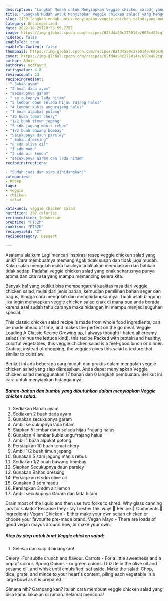 ```yaml
---
description: "Langkah Mudah untuk Menyiapkan Veggie chicken salad{ yang Menggugah Selera"
title: "Langkah Mudah untuk Menyiapkan Veggie chicken salad{ yang Menggugah Selera"
slug: 2139-langkah-mudah-untuk-menyiapkan-veggie-chicken-salad-yang-menggugah-selera
category: Uncategorized
date: 2022-10-29T20:53:59.775Z
image: https://img-global.cpcdn.com/recipes/02fd4a50c275014e/680x482cq70/veggie-chicken-salad-foto-resep-utama.jpg
hideToc: false
enableToc: true
enableTocContent: false
thumbnail: https://img-global.cpcdn.com/recipes/02fd4a50c275014e/680x482cq70/veggie-chicken-salad-foto-resep-utama.jpg
cover: https://img-global.cpcdn.com/recipes/02fd4a50c275014e/680x482cq70/veggie-chicken-salad-foto-resep-utama.jpg
author: Admin
authorAv: notfound
ratingvalue: 4.8
reviewcount: 23
recipeingredient:
- " Bahan ayam"
- "2 buah dada ayam"
- "secukupnya garam"
- " se cukupnya lada hitam"
- "5 lembar daun selada hijau rajang halus"
- "4 lembar kubis ungurajang halus"
- "1 buah alpukat potong"
- "10 buah tomat chery"
- "1/2 buah timun jepang"
- "5 sdm jagung manis rebus"
- "1/2 buah bawang bombay"
- "Secukupnya daun parsley"
- " Bahan dressing"
- "6 sdm olive oil"
- "3 sdm madu"
- "3 sdm air lemon"
- "secukupnya Garam dan lada hitam"
recipeinstructions:

- "Sudah jadi dan siap dihidangkan!"
categories:
- Resep
tags:
- veggie
- chicken
- salad

katakunci: veggie chicken salad 
nutrition: 207 calories
recipecuisine: Indonesian
preptime: "PT32M"
cooktime: "PT52M"
recipeyield: "2"
recipecategory: Dessert

---
```



Asalamu'alaikum Lagi mencari inspirasi resep veggie chicken salad yang unik? Cara membuatnya memang Agak tidak susah dan tidak juga mudah. Kalau salah mengolah maka hasilnya tidak akan memuaskan dan bahkan tidak sedap. Padahal veggie chicken salad yang enak seharusnya punya aroma dan cita rasa yang mampu memancing selera kita.


Banyak hal yang sedikit bisa mempengaruhi kualitas rasa dari veggie chicken salad, mulai dari jenis bahan, kemudian pemilihan bahan segar dan bagus, hingga cara mengolah dan menghidangkannya. Tidak usah bingung jika ingin menyiapkan veggie chicken salad enak di mana pun anda berada, karena asal sudah tahu caranya maka hidangan ini mampu menjadi suguhan spesial.

This classic chicken salad recipe is made from whole food ingredients, can be made ahead of time, and makes the perfect on the go meal. Veggie Loading A Classic Recipe Growing up, I always thought I hated all creamy salads (minus the lettuce kind). this recipe Packed with protein and healthy, colorful vegetables, this veggie chicken salad is a feel-good lunch or dinner. Grating, instead of chopping, the veggies gives this salad a texture that similar to coleslaw.


Berikut ini ada beberapa cara mudah dan praktis dalam mengolah veggie chicken salad yang siap dikreasikan. Anda dapat menyiapkan Veggie chicken salad menggunakan 17 bahan dan 0 langkah pembuatan. Berikut ini cara untuk menyiapkan hidangannya.

<!--inarticleads1-->

##### Bahan-bahan dan bumbu yang dibutuhkan dalam menyiapkan Veggie chicken salad:

1. Sediakan  Bahan ayam
1. Sediakan 2 buah dada ayam
1. Gunakan secukupnya garam
1. Ambil  se cukupnya lada hitam
1. Siapkan 5 lembar daun selada hijau *rajang halus
1. Gunakan 4 lembar kubis ungu*rajang halus
1. Ambil 1 buah alpukat potong
1. Persiapkan 10 buah tomat chery
1. Ambil 1/2 buah timun jepang
1. Gunakan 5 sdm jagung manis rebus
1. Sediakan 1/2 buah bawang bombay
1. Siapkan Secukupnya daun parsley
1. Gunakan  Bahan dressing
1. Persiapkan 6 sdm olive oil
1. Gunakan 3 sdm madu
1. Persiapkan 3 sdm air lemon
1. Ambil secukupnya Garam dan lada hitam


Drain most of the liquid and then use two forks to shred. Why glass canning jars for salads? Because they stay fresher this way! 📖 Recipe 💬 Comments 🌿Ingredients Vegan &#39;Chicken&#39;- Either make your own seitan chicken or choose your favourite pre-made brand. Vegan Mayo - There are loads of good vegan mayos around now, or make your own. 

<!--inarticleads2-->

##### Step by step untuk buat Veggie chicken salad:


1. Selesai dan siap dihidangkan!

Celery -For subtle crunch and flavour. Carrots - For a little sweetness and a pop of colour. Spring Onions - or green onions. Drizzle in the olive oil and sesame oil, and whisk until emulsified; set aside. Make the salad: Chop, dice, grate, and mince to your heart&#39;s content, piling each vegetable in a large bowl as it is prepared. 

Gimana nih? Gampang kan? Itulah cara membuat veggie chicken salad yang bisa kamu lakukan di rumah. Selamat mencoba!
